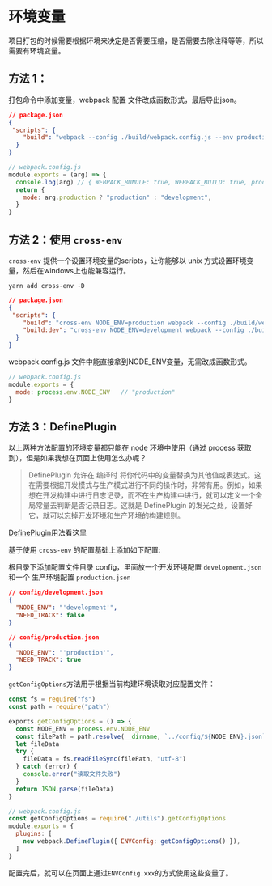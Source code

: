 # 环境变量

项目打包的时候需要根据环境来决定是否需要压缩，是否需要去除注释等等，所以需要有环境变量。

## 方法 1：

打包命令中添加变量，webpack 配置 文件改成函数形式，最后导出json。
```json
// package.json
{
 "scripts": {
    "build": "webpack --config ./build/webpack.config.js --env production=true"
  }
}
```
```js
// webpack.config.js
module.exports = (arg) => {
  console.log(arg) // { WEBPACK_BUNDLE: true, WEBPACK_BUILD: true, production: 'true' }
  return {
    mode: arg.production ? "production" : "development",
  }
}
```


## 方法 2：使用 `cross-env`

`cross-env` 提供一个设置环境变量的scripts，让你能够以 unix 方式设置环境变量，然后在windows上也能兼容运行。

`yarn add cross-env -D`

```json
// package.json
{
 "scripts": {
    "build": "cross-env NODE_ENV=production webpack --config ./build/webpack.config.js",
    "build:dev": "cross-env NODE_ENV=development webpack --config ./build/webpack.config.js",
  }
}
```
webpack.config.js 文件中能直接拿到NODE_ENV变量，无需改成函数形式。
```js
// webpack.config.js
module.exports = {
  mode: process.env.NODE_ENV   // "production"
}
```

## 方法 3：DefinePlugin

以上两种方法配置的环境变量都只能在 node 环境中使用（通过 process 获取到），但是如果我想在页面上使用怎么办呢？

> DefinePlugin 允许在 编译时 将你代码中的变量替换为其他值或表达式。这在需要根据开发模式与生产模式进行不同的操作时，非常有用。例如，如果想在开发构建中进行日志记录，而不在生产构建中进行，就可以定义一个全局常量去判断是否记录日志。这就是 DefinePlugin 的发光之处，设置好它，就可以忘掉开发环境和生产环境的构建规则。

[DefinePlugin用法看这里](https://webpack.docschina.org/plugins/define-plugin#root)

基于使用 `cross-env` 的配置基础上添加如下配置:

根目录下添加配置文件目录 config，里面放一个开发环境配置 `development.json` 和一个 生产环境配置 `production.json`
```json
// config/development.json
{
  "NODE_ENV": "'development'",
  "NEED_TRACK": false
}
```

```json
// config/production.json
{
  "NODE_ENV": "'production'",
  "NEED_TRACK": true
}
```

`getConfigOptions`方法用于根据当前构建环境读取对应配置文件：
```js
const fs = require("fs")
const path = require("path")

exports.getConfigOptions = () => {
  const NODE_ENV = process.env.NODE_ENV
  const filePath = path.resolve(__dirname, `../config/${NODE_ENV}.json`)
  let fileData
  try {
    fileData = fs.readFileSync(filePath, "utf-8")
  } catch (error) {
    console.error("读取文件失败")
  }
  return JSON.parse(fileData)
}
```

```js
// webpack.config.js
const getConfigOptions = require("./utils").getConfigOptions
module.exports = {
  plugins: [
    new webpack.DefinePlugin({ ENVConfig: getConfigOptions() }),
  ]
}
```
配置完后，就可以在页面上通过`ENVConfig.xxx`的方式使用这些变量了。
